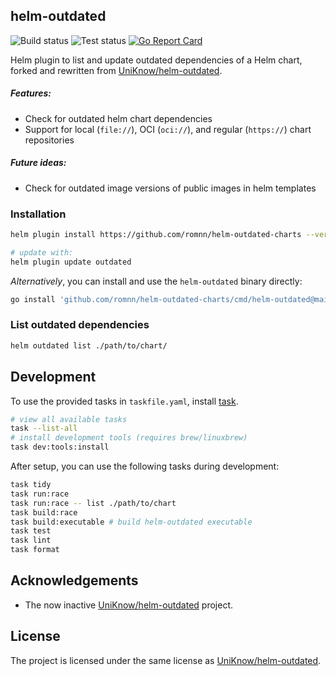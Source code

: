## helm-outdated

![Build status](https://github.com/romnn/helm-outdated-charts/actions/workflows/build.yaml/badge.svg)
![Test status](https://github.com/romnn/helm-outdated-charts/actions/workflows/test.yaml/badge.svg)
[![Go Report Card](https://goreportcard.com/badge/github.com/romnn/helm-outdated-charts)](https://goreportcard.com/report/github.com/romnn/helm-outdated-charts)

Helm plugin to list and update outdated dependencies of a Helm chart,
forked and rewritten from [UniKnow/helm-outdated](https://github.com/UniKnow/helm-outdated).

##### Features:

- Check for outdated helm chart dependencies
- Support for local (`file://`), OCI (`oci://`), and regular (`https://`) chart repositories

##### Future ideas:

- Check for outdated image versions of public images in helm templates

### Installation

```bash
helm plugin install https://github.com/romnn/helm-outdated-charts --version=main

# update with:
helm plugin update outdated
```

_Alternatively_, you can install and use the `helm-outdated` binary directly:

```bash
go install 'github.com/romnn/helm-outdated-charts/cmd/helm-outdated@main'
```

### List outdated dependencies

```bash
helm outdated list ./path/to/chart/
```

## Development

To use the provided tasks in `taskfile.yaml`, install [task](https://taskfile.dev/).

```bash
# view all available tasks
task --list-all
# install development tools (requires brew/linuxbrew)
task dev:tools:install
```

After setup, you can use the following tasks during development:

```bash
task tidy
task run:race
task run:race -- list ./path/to/chart
task build:race
task build:executable # build helm-outdated executable
task test
task lint
task format
```

## Acknowledgements

- The now inactive [UniKnow/helm-outdated](https://github.com/UniKnow/helm-outdated) project.

## License

The project is licensed under the same license as [UniKnow/helm-outdated](https://github.com/UniKnow/helm-outdated).
